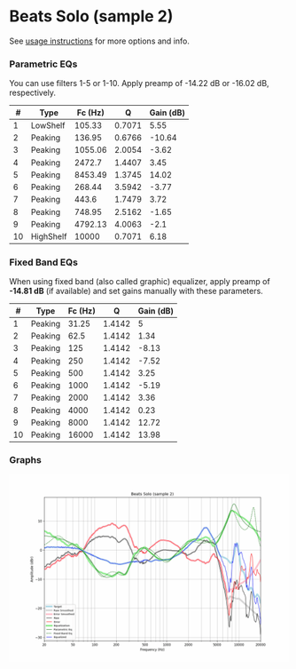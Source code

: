 # Beats Solo (sample 2)
See [usage instructions](https://github.com/jaakkopasanen/AutoEq#usage) for more options and info.

### Parametric EQs
You can use filters 1-5 or 1-10. Apply preamp of -14.22 dB or -16.02 dB, respectively.

|   # | Type      |   Fc (Hz) |      Q |   Gain (dB) |
|-----|-----------|-----------|--------|-------------|
|   1 | LowShelf  |    105.33 | 0.7071 |        5.55 |
|   2 | Peaking   |    136.95 | 0.6766 |      -10.64 |
|   3 | Peaking   |   1055.06 | 2.0054 |       -3.62 |
|   4 | Peaking   |   2472.7  | 1.4407 |        3.45 |
|   5 | Peaking   |   8453.49 | 1.3745 |       14.02 |
|   6 | Peaking   |    268.44 | 3.5942 |       -3.77 |
|   7 | Peaking   |    443.6  | 1.7479 |        3.72 |
|   8 | Peaking   |    748.95 | 2.5162 |       -1.65 |
|   9 | Peaking   |   4792.13 | 4.0063 |       -2.1  |
|  10 | HighShelf |  10000    | 0.7071 |        6.18 |

### Fixed Band EQs
When using fixed band (also called graphic) equalizer, apply preamp of **-14.81 dB** (if available) and set gains manually with these parameters.

|   # | Type    |   Fc (Hz) |      Q |   Gain (dB) |
|-----|---------|-----------|--------|-------------|
|   1 | Peaking |     31.25 | 1.4142 |        5    |
|   2 | Peaking |     62.5  | 1.4142 |        1.34 |
|   3 | Peaking |    125    | 1.4142 |       -8.13 |
|   4 | Peaking |    250    | 1.4142 |       -7.52 |
|   5 | Peaking |    500    | 1.4142 |        3.25 |
|   6 | Peaking |   1000    | 1.4142 |       -5.19 |
|   7 | Peaking |   2000    | 1.4142 |        3.36 |
|   8 | Peaking |   4000    | 1.4142 |        0.23 |
|   9 | Peaking |   8000    | 1.4142 |       12.72 |
|  10 | Peaking |  16000    | 1.4142 |       13.98 |

### Graphs
![](./Beats%20Solo%20(sample%202).png)
